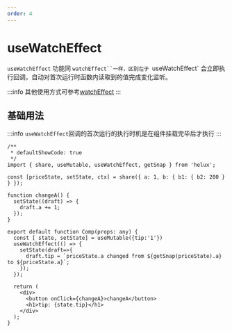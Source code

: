 ```yaml
---
order: 4
---
```


# useWatchEffect

`useWatchEffect` 功能同 `watchEffect``一样，区别在于 `useWatchEffect` 会立即执行回调，自动对首次运行时函数内读取到的值完成变化监听。

:::info
其他使用方式可参考[watchEffect](/api/hooks/use-effect)
:::


## 基础用法

:::info
`useWatchEffect`回调的首次运行的执行时机是在组件挂载完毕后才执行
:::

```tsx
/**
 * defaultShowCode: true
 */
import { share, useMutable, useWatchEffect, getSnap } from 'helux';

const [priceState, setState, ctx] = share({ a: 1, b: { b1: { b2: 200 } } });

function changeA() {
  setState((draft) => {
    draft.a += 1;
  });
}

export default function Comp(props: any) {
  const [ state, setState] = useMutable({tip:'1'})
  useWatchEffect(() => {
    setState(draft=>{
      draft.tip = `priceState.a changed from ${getSnap(priceState).a} to ${priceState.a}`;
    });
  });

  return (
    <div>
      <button onClick={changeA}>changeA</button>
      <h1>tip: {state.tip}</h1>
    </div>
  );
}
```